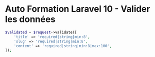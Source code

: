 # Auto Formation Laravel 10 - Valider les données

```php
$validated = $request->validate([
    'title' => 'required|string|min:8',
    'slug' => 'required|string|min:8',
    'content' => 'required|string|min:8|max:100',
]);
```


